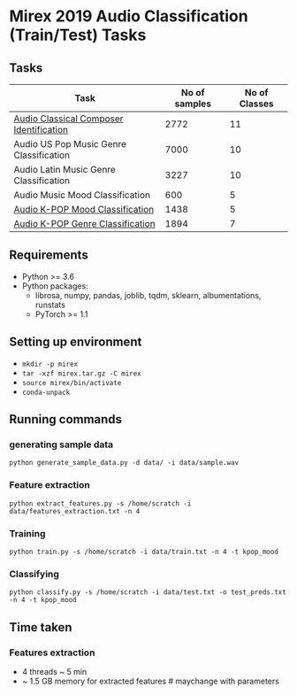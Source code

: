 # Mirex 2019 Audio Classification (Train/Test) Tasks

## Tasks

| Task                                      | No of samples | No of Classes |
|-------------------------------------------|---------------|---------------|
| [Audio Classical Composer Identification](https://www.music-ir.org/mirex/wiki/2019:Audio_Classification_(Train/Test)_Tasks) | 2772          | 11            |
| Audio US Pop Music Genre Classification   | 7000          | 10            |
| Audio Latin Music Genre Classification    | 3227          | 10            |
| Audio Music Mood Classification                 | 600           | 5             |
| [Audio K-POP Mood Classification](https://www.music-ir.org/mirex/wiki/2019:Audio_K-POP_Mood_Classification)           | 1438          | 5             |
| [Audio K-POP Genre Classification](https://www.music-ir.org/mirex/wiki/2019:Audio_K-POP_Genre_Classification)          | 1894          | 7             |

## Requirements
- Python >= 3.6
- Python packages:
  - librosa, numpy, pandas, joblib, tqdm, sklearn, albumentations, runstats
  - PyTorch >= 1.1

## Setting up environment

- `mkdir -p mirex`
- `tar -xzf mirex.tar.gz -C mirex`
- `source mirex/bin/activate`
- `conda-unpack`


## Running commands

### generating sample data

`python generate_sample_data.py -d data/ -i data/sample.wav`

### Feature extraction

`python extract_features.py -s /home/scratch -i data/features_extraction.txt -n 4 `

### Training

`python train.py -s /home/scratch -i data/train.txt -n 4 -t kpop_mood`

### Classifying

`python classify.py -s /home/scratch -i data/test.txt -o test_preds.txt -n 4 -t kpop_mood`

## Time taken

### Features extraction 
- 4 threads ~ 5 min
- ~ 1.5 GB memory for extracted features # maychange with parameters
